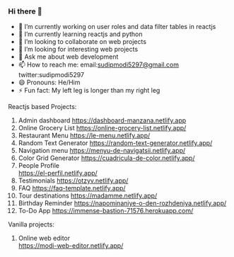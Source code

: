 ### Hi there 👋

- 🔭 I’m currently working on user roles and data filter tables in reactjs
- 🌱 I’m currently learning reactjs and python
- 👯 I’m looking to collaborate on web projects
- 🤔 I’m looking for interesting web projects
- 💬 Ask me about web development
- 📫 How to reach me: email:sudipmodi5297@gmail.com twitter:sudipmodi5297
- 😄 Pronouns: He/Him
- ⚡ Fun fact: My left leg is longer than my right leg

Reactjs based Projects:
1. Admin dashboard
   https://dashboard-manzana.netlify.app
2. Online Grocery List
   https://online-grocery-list.netlify.app/
3. Restaurant Menu
   https://le-menu.netlify.app/  
4. Random Text Generator
   https://random-text-generator.netlify.app/
5. Navigation menu
   https://menyu-de-navigatsii.netlify.app/
6. Color Grid Generator
   https://cuadricula-de-color.netlify.app/
7. People Profile   
   https://el-perfil.netlify.app/
8. Testimonials
   https://otzyv.netlify.app/
9. FAQ
   https://faq-template.netlify.app/  
10. Tour destinations
    https://madamme.netlify.app/
11. Birthday Reminder
    https://napominaniye-o-den-rozhdeniya.netlify.app/    
12. To-Do App
    https://immense-bastion-71576.herokuapp.com/
    
    
Vanilla projects:
1.  Online web editor   
    https://modi-web-editor.netlify.app/
